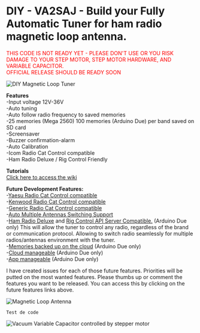 <!-- https://atom.io/packages/maperwiki -->

# DIY - VA2SAJ - Build your Fully Automatic Tuner for ham radio magnetic loop antenna.
<font color="red">THIS CODE IS NOT READY YET - PLEASE DON'T USE OR YOU RISK DAMAGE TO YOUR STEP MOTOR, STEP MOTOR HARDWARE, AND VARIABLE CAPACITOR.
<br>OFFICIAL RELEASE SHOULD BE READY SOON
</font>


![DIY Magnetic Loop Tuner](https://s3.amazonaws.com/files.qrz.com/j/va2saj/IMG_20190913_215805.jpg)

**Features**<br>
-Input voltage 12V-36V<br>
-Auto tuning<br>
-Auto follow radio frequency to saved memories<br>
-25 memories (Mega 2560) 100 memories (Arduino Due) per band saved on SD card<br>
-Screensaver<br>
-Buzzer confirmation-alarm<br>
-Auto Calibration<br>
-Icom Radio Cat Control compatible<br>
-Ham Radio Deluxe / Rig Control Friendly<br>

**Tutorials**<br>
[Click here to access the wiki](https://github.com/cinosh07/VA2SAJ-Magnetic-Loop-Controller/wiki)

**Future Development Features:**<br>
-[Yaesu Radio Cat Control compatible](https://github.com/cinosh07/VA2SAJ-Magnetic-Loop-Controller/issues/1)<br>
-[Kenwood Radio Cat Control compatible](https://github.com/cinosh07/VA2SAJ-Magnetic-Loop-Controller/issues/2)<br>
-[Generic Radio Cat Control compatible](https://github.com/cinosh07/VA2SAJ-Magnetic-Loop-Controller/issues/3)<br>
-[Auto Multiple Antennas Switching Support](https://github.com/cinosh07/VA2SAJ-Magnetic-Loop-Controller/issues/6)<br>
-[Ham Radio Deluxe](https://github.com/cinosh07/VA2SAJ-Magnetic-Loop-Controller/issues/9) and [Rig Control API Server Compatible.](https://github.com/cinosh07/VA2SAJ-Magnetic-Loop-Controller/issues/6) (Arduino Due only) This will allow the tuner to control any radio, regardless of the brand or communication protocol. Allowing to switch radio seamlessly for multiple radios/antennas environment with the tuner.<br>
-[Memories backed up on the cloud](https://github.com/cinosh07/VA2SAJ-Magnetic-Loop-Controller/issues/9) (Arduino Due only)<br>
-[Cloud manageable](https://github.com/cinosh07/VA2SAJ-Magnetic-Loop-Controller/issues/7) (Arduino Due only)<br>
-[App manageable](https://github.com/cinosh07/VA2SAJ-Magnetic-Loop-Controller/issues/8) (Arduino Due only)<br>

I have created issues for each of those future features. Priorities will be putted on the most wanted features. Please thumbs up or comment the features you want to be released. You can access this by clicking on the future features links above.


![Magnetic Loop Antenna](https://s3.amazonaws.com/files.qrz.com/j/va2saj/IMG_20190805_194314.jpg)

`Test de code `

![Vacuum Variable Capacitor controlled by stepper motor](https://s3.amazonaws.com/files.qrz.com/j/va2saj/IMG_20190801_162644.jpg)

